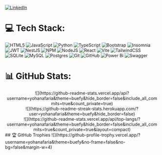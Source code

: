 [![LinkedIn](https://img.shields.io/badge/LinkedIn-%230077B5.svg?logo=linkedin&logoColor=white)](https://linkedin.com/in/yohanafaria) 

# 💻 Tech Stack:
![HTML5](https://img.shields.io/badge/html5-%23E34F26.svg?style=flat&logo=html5&logoColor=white) ![JavaScript](https://img.shields.io/badge/javascript-%23323330.svg?style=flat&logo=javascript&logoColor=%23F7DF1E) ![Python](https://img.shields.io/badge/python-3670A0?style=flat&logo=python&logoColor=ffdd54) ![TypeScript](https://img.shields.io/badge/typescript-%23007ACC.svg?style=flat&logo=typescript&logoColor=white) ![Bootstrap](https://img.shields.io/badge/bootstrap-%238511FA.svg?style=flat&logo=bootstrap&logoColor=white) ![Insomnia](https://img.shields.io/badge/Insomnia-black?style=flat&logo=insomnia&logoColor=5849BE) ![JWT](https://img.shields.io/badge/JWT-black?style=flat&logo=JSON%20web%20tokens) ![NestJS](https://img.shields.io/badge/nestjs-%23E0234E.svg?style=flat&logo=nestjs&logoColor=white) ![NPM](https://img.shields.io/badge/NPM-%23CB3837.svg?style=flat&logo=npm&logoColor=white) ![NodeJS](https://img.shields.io/badge/node.js-6DA55F?style=flat&logo=node.js&logoColor=white) ![React](https://img.shields.io/badge/react-%2320232a.svg?style=flat&logo=react&logoColor=%2361DAFB) ![Vite](https://img.shields.io/badge/vite-%23646CFF.svg?style=flat&logo=vite&logoColor=white) ![TailwindCSS](https://img.shields.io/badge/tailwindcss-%2338B2AC.svg?style=flat&logo=tailwind-css&logoColor=white) ![SQLite](https://img.shields.io/badge/sqlite-%2307405e.svg?style=flat&logo=sqlite&logoColor=white) ![MySQL](https://img.shields.io/badge/mysql-4479A1.svg?style=flat&logo=mysql&logoColor=white) ![Postgres](https://img.shields.io/badge/postgres-%23316192.svg?style=flat&logo=postgresql&logoColor=white) ![Git](https://img.shields.io/badge/git-%23F05033.svg?style=flat&logo=git&logoColor=white) ![GitHub](https://img.shields.io/badge/github-%23121011.svg?style=flat&logo=github&logoColor=white) ![Power Bi](https://img.shields.io/badge/power_bi-F2C811?style=flat&logo=powerbi&logoColor=black) ![Swagger](https://img.shields.io/badge/-Swagger-%23Clojure?style=flat&logo=swagger&logoColor=white)
# 📊 GitHub Stats:
<div align = center>![](https://github-readme-stats.vercel.app/api?username=yohanafaria&theme=buefy&hide_border=false&include_all_commits=true&count_private=true)<br/>
![](https://github-readme-streak-stats.herokuapp.com/?user=yohanafaria&theme=buefy&hide_border=false)<br/>
![](https://github-readme-stats.vercel.app/api/top-langs/?username=yohanafaria&theme=buefy&hide_border=false&include_all_commits=true&count_private=true&layout=compact)
</div>
## 🏆 GitHub Trophies
![](https://github-profile-trophy.vercel.app/?username=yohanafaria&theme=buefy&no-frame=false&no-bg=false&margin-w=4)

<!-- Proudly created with GPRM ( https://gprm.itsvg.in ) -->
